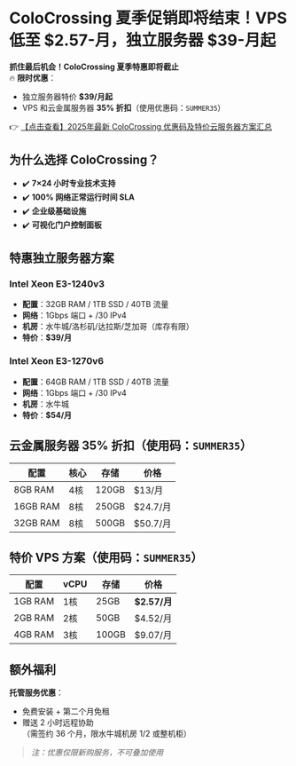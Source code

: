 # ColoCrossing 夏季促销即将结束！VPS 低至 $2.57-月，独立服务器 $39-月起

**抓住最后机会！ColoCrossing 夏季特惠即将截止**  
🔥 **限时优惠**：  
- 独立服务器特价 **$39/月起**  
- VPS 和云金属服务器 **35% 折扣**（使用优惠码：`SUMMER35`）

👉 [【点击查看】2025年最新 ColoCrossing 优惠码及特价云服务器方案汇总](https://bit.ly/ColoCrossing)

## 为什么选择 ColoCrossing？
- ✔️ **7×24 小时专业技术支持**  
- ✔️ **100% 网络正常运行时间 SLA**  
- ✔️ **企业级基础设施**  
- ✔️ **可视化门户控制面板**

## 特惠独立服务器方案
### Intel Xeon E3-1240v3
- **配置**：32GB RAM / 1TB SSD / 40TB 流量  
- **网络**：1Gbps 端口 + /30 IPv4  
- **机房**：水牛城/洛杉矶/达拉斯/芝加哥（库存有限）  
- **特价**：**$39/月**  

### Intel Xeon E3-1270v6
- **配置**：64GB RAM / 1TB SSD / 40TB 流量  
- **网络**：1Gbps 端口 + /30 IPv4  
- **机房**：水牛城  
- **特价**：**$54/月**  

## 云金属服务器 35% 折扣（使用码：`SUMMER35`）
| 配置       | 核心 | 存储  | 价格   |
|------------|------|-------|--------|
| 8GB RAM    | 4核  | 120GB | $13/月 |
| 16GB RAM   | 8核  | 250GB | $24.7/月 |
| 32GB RAM   | 8核  | 500GB | $50.7/月 |

## 特价 VPS 方案（使用码：`SUMMER35`）
| 配置       | vCPU | 存储  | 价格   |
|------------|------|-------|--------|
| 1GB RAM    | 1核  | 25GB  | **$2.57/月** |
| 2GB RAM    | 2核  | 50GB  | $4.52/月 |
| 4GB RAM    | 3核  | 100GB | $9.07/月 |

## 额外福利
**托管服务优惠**：  
- 免费安装 + 第二个月免租  
- 赠送 2 小时远程协助  
（需签约 36 个月，限水牛城机房 1/2 或整机柜）

> *注：优惠仅限新购服务，不可叠加使用*